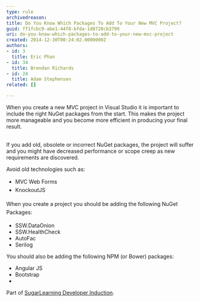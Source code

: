 ```yaml
---
type: rule
archivedreason: 
title: Do You Know Which Packages To Add To Your New MVC Project?
guid: ff1fcbc9-abe1-44f8-bfda-1d8720cb3799
uri: do-you-know-which-packages-to-add-to-your-new-mvc-project
created: 2014-12-30T00:24:02.0000000Z
authors:
- id: 3
  title: Eric Phan
- id: 34
  title: Brendan Richards
- id: 24
  title: Adam Stephensen
related: []

---
```



​​When you create a new MVC project in Visual Studio it is important to include the right NuGet packages from the start. This makes the project more manageable and you become more efficient in producing your final result.
<br><excerpt class='endintro'></excerpt><br>
<p>​If you add old, obsolete or incorrect NuGet packages, the project will suffer and you might have decreased performance or scope creep as new requirements are discovered.&#160;</p><p>Avoid old technologies such as&#58;</p><span style="line-height&#58;1.6;background-color&#58;initial;"><ul><li><span style="line-height&#58;1.6;background-color&#58;initial;">​​</span><span style="line-height&#58;1.6;background-color&#58;initial;">MVC Web Forms</span><br></li><li><span style="line-height&#58;1.6;"></span><span style="line-height&#58;1.6;">Knockout</span><span style="line-height&#58;1.6;">JS</span><br></li></ul></span>​<span style="line-height&#58;1.6;">When you create a project you should be adding the following NuGet Packages&#58;</span><br><ul><li>SSW.DataOnion</li><li>SSW.HealthCheck</li><li>​​AutoFac</li><li>Serilog</li></ul><p>You should also be adding the following NPM (or Bower) packages&#58;</p><ul><li>Angular JS</li><li>Bootstrap</li><li></li></ul><p class="ssw15-rteElement-YellowBorderBox">Part of <span><a href="https&#58;//sugarlearning.com/companies/SSW/items/9553/do-you-know-which-nuget-packages-to-include">SugarLearning Developer Induction</a></span>. <br></p>


